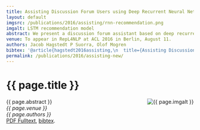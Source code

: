 ```yaml
---
title: Assisting Discussion Forum Users using Deep Recurrent Neural Networks
layout: default
imgsrc: /publications/2016/assisting/rnn-recommendation.png
imgalt: LSTM recommendation model
abstract: We present a discussion forum assistant based on deep recurrent neural networks (RNNs). The assistant is trained to perform three different tasks when faced with a question from a user. Firstly, to recommend related posts. Secondly, to recommend other users that might be able to help. Thirdly, it recommends other channels in the forum where people may discuss related topics. Our recurrent forum assistant is evaluated experimentally by prediction accuracy for the end--to--end trainable parts, as well as by performing an end-user study. We conclude that the model generalizes well, and is helpful for the users.
venue: To appear in RepL4NLP at ACL 2016 in Berlin, August 11.
authors: Jacob Hagstedt P Suorra, Olof Mogren
bibtex: '@article{hagstedt2016assisting,\n  title={Assisting Discussion Forum Users using Deep Recurrent Neural Networks},\n  author={Hagstedt P Suorra, Jacob and Mogren, Olof},\n  journal={Representation Learning for NLP RepL4NLP at ACL 2016},\n  year={2016},\n  publisher={null}\n}\n'
permalink: /publications/2016/assisting-new/
---
```


# {{ page.title }}


<img src="{{ page.imgsrc }}" alt="{{ page.imgalt }}" style="float: right;" />
{{ page.abstract }}
<br />
<em>{{ page.venue }}</em><br />
<em>{{ page.authors }}</em><br />
<a href="2016/assisting/hagstedt2016assisting.pdf">PDF Fulltext</a>, <a href="javascript:void(null);" onclick="showBibtex(event, '{{ page.bibtex }}')">bibtex</a>.
